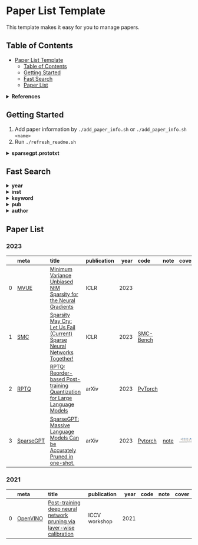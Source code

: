 # Paper List Template

This template makes it easy for you to manage papers.

## Table of Contents

- [Paper List Template](#paper-list-template)
  - [Table of Contents](#table-of-contents)
  - [Getting Started](#getting-started)
  - [Fast Search](#fast-search)
  - [Paper List](#paper-list)

<details><summary><b>References</b></summary>	
<p>

1. https://github.com/he-y/Awesome-Pruning
2. https://github.com/htqin/awesome-model-quantization
3. https://github.com/csyhhu/Awesome-Deep-Neural-Network-Compression/tree/master
4. https://github.com/AojunZhou/Efficient-Deep-Learning
5. https://github.com/chester256/Model-Compression-Papers

</p>
</details>

## Getting Started
1. Add paper information by `./add_paper_info.sh` or  `./add_paper_info.sh <name>`
2. Run `./refresh_readme.sh`

<details><summary><b>sparsegpt.prototxt</b></summary>	
<p>

```
paper {
  title: "SparseGPT: Massive Language Models Can be Accurately Pruned in one-shot."
  abbr: "SparseGPT"
  url: "https://arxiv.org/pdf/2301.00774.pdf"
  authors: "Elias Frantar"
  authors: "Dan Alistarh"
  institutions: "IST Austria"
  institutions: "Neural Magic"
}
pub {
  where: "arXiv"
  year: 2023
}
code {
  type: "Pytorch"
  url: "https://github.com/IST-DASLab/sparsegpt"
}
note {
  url: "SparseGPT.md"
}
keyword {
  words: "sparsity"
}
```

</p>
</details>




## Fast Search 
<details><summary><b>year</b></summary> 
<p>

1. [2021.md](./fast_search/year/2021.md) 
1. [2023.md](./fast_search/year/2023.md) 
</p>
</details>
<details><summary><b>inst</b></summary> 
<p>

1. [Eindhoven-University-of-Technology.md](./fast_search/inst/Eindhoven-University-of-Technology.md) 
1. [Habana-Labs.md](./fast_search/inst/Habana-Labs.md) 
1. [Houmo-AI.md](./fast_search/inst/Houmo-AI.md) 
1. [IST-Austria.md](./fast_search/inst/IST-Austria.md) 
1. [Intel-Corporation.md](./fast_search/inst/Intel-Corporation.md) 
1. [Neural-Magic.md](./fast_search/inst/Neural-Magic.md) 
1. [Tencent-AI-Lab.md](./fast_search/inst/Tencent-AI-Lab.md) 
1. [University-of-Texas-at-Austin.md](./fast_search/inst/University-of-Texas-at-Austin.md) 
</p>
</details>
<details><summary><b>keyword</b></summary> 
<p>

1. [quantization.md](./fast_search/keyword/quantization.md) 
1. [sparse.md](./fast_search/keyword/sparse.md) 
1. [sparsity.md](./fast_search/keyword/sparsity.md) 
</p>
</details>
<details><summary><b>pub</b></summary> 
<p>

1. [ICCV-workshop.md](./fast_search/pub/ICCV-workshop.md) 
1. [ICLR.md](./fast_search/pub/ICLR.md) 
1. [arXiv.md](./fast_search/pub/arXiv.md) 
</p>
</details>
<details><summary><b>author</b></summary> 
<p>

1. [Bingzhe-Wu.md](./fast_search/author/Bingzhe-Wu.md) 
1. [Brian-Chmiel.md](./fast_search/author/Brian-Chmiel.md) 
1. [Dan-Alistarh.md](./fast_search/author/Dan-Alistarh.md) 
1. [Daniel-Soudry.md](./fast_search/author/Daniel-Soudry.md) 
1. [Elias-Frantar.md](./fast_search/author/Elias-Frantar.md) 
1. [Ivan-Lazarevich.md](./fast_search/author/Ivan-Lazarevich.md) 
1. [Nikita-Malinin.md](./fast_search/author/Nikita-Malinin.md) 
1. [Shiwei-Liu.md](./fast_search/author/Shiwei-Liu.md) 
1. [Zhangyang-Wang.md](./fast_search/author/Zhangyang-Wang.md) 
1. [Zhihang-Yuan.md](./fast_search/author/Zhihang-Yuan.md) 
</p>
</details>

## Paper List


### 2023

|    | meta                                   | title                                                                                                                 | publication   |   year | code                                                 | note                                   | cover                                                           |
|---:|:---------------------------------------|:----------------------------------------------------------------------------------------------------------------------|:--------------|-------:|:-----------------------------------------------------|:---------------------------------------|:----------------------------------------------------------------|
|  0 | [MVUE](./meta/2U5DXO7C.prototxt)       | [Minimum Variance Unbiased N:M Sparsity for the Neural Gradients](https://openreview.net/pdf?id=vuD2xEtxZcj)          | ICLR          |   2023 |                                                      |                                        |                                                                 |
|  1 | [SMC](./meta/EHWNTP1V.prototxt)        | [Sparsity May Cry: Let Us Fail (Current) Sparse Neural Networks Together!](https://openreview.net/pdf?id=J6F3lLg4Kdp) | ICLR          |   2023 | [SMC-Bench](https://github.com/VITA-Group/SMC-Bench) |                                        |                                                                 |
|  2 | [RPTQ](./meta/RPTQ.prototxt)           | [RPTQ: Reorder-based Post-training Quantization for Large Language Models](https://arxiv.org/pdf/2304.01089.pdf)      | arXiv         |   2023 | [PyTorch](https://github.com/hahnyuan/RPTQ4LLM)      |                                        |                                                                 |
|  3 | [SparseGPT](./meta/sparsegpt.prototxt) | [SparseGPT: Massive Language Models Can be Accurately Pruned in one-shot.](https://arxiv.org/pdf/2301.00774.pdf)      | arXiv         |   2023 | [Pytorch](https://github.com/IST-DASLab/sparsegpt)   | [note](./notes/sparsegpt/SparseGPT.md) | <img width='400' alt='image' src='./notes/sparsegpt/cover.jpg'> |
### 2021

|    | meta                                 | title                                                                                                                                                                                                                                    | publication   |   year | code   | note   | cover   |
|---:|:-------------------------------------|:-----------------------------------------------------------------------------------------------------------------------------------------------------------------------------------------------------------------------------------------|:--------------|-------:|:-------|:-------|:--------|
|  0 | [OpenVINO](./meta/OpenVINO.prototxt) | [Post-training deep neural network pruning via layer-wise calibration](https://openaccess.thecvf.com/content/ICCV2021W/LPCV/papers/Lazarevich_Post-Training_Deep_Neural_Network_Pruning_via_Layer-Wise_Calibration_ICCVW_2021_paper.pdf) | ICCV workshop |   2021 |        |        |         |